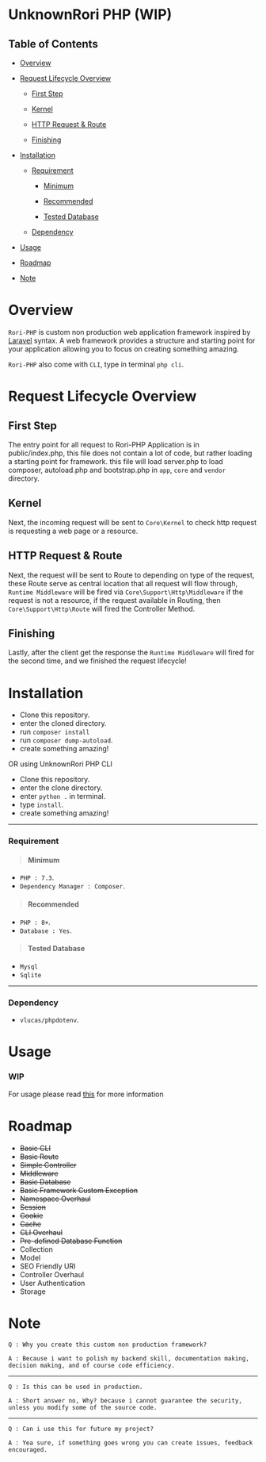 # UnknownRori PHP (WIP)

## Table of Contents

- [Overview](https://github.com/UnknownRori/UnknownRori-PHP#overview)

- [Request Lifecycle Overview](https://github.com/UnknownRori/UnknownRori-PHP#request-lifecycle-overview)

    - [First Step](https://github.com/UnknownRori/UnknownRori-PHP#first-step)

    - [Kernel](https://github.com/UnknownRori/UnknownRori-PHP#kernel)

    - [HTTP Request & Route](https://github.com/UnknownRori/UnknownRori-PHP#http-request--route)

    - [Finishing](https://github.com/UnknownRori/UnknownRori-PHP#finishing)


- [Installation](https://github.com/UnknownRori/UnknownRori-PHP#installation)

    - [Requirement](https://github.com/UnknownRori/UnknownRori-PHP#requirement)

        - [Minimum](https://github.com/UnknownRori/UnknownRori-PHP#minimum)

        - [Recommended](https://github.com/UnknownRori/UnknownRori-PHP#recommended)

        - [Tested Database](https://github.com/UnknownRori/UnknownRori-PHP#tested-database)

    - [Dependency](https://github.com/UnknownRori/UnknownRori-PHP#dependency)

- [Usage](https://github.com/UnknownRori/UnknownRori-PHP#usage)

- [Roadmap](https://github.com/UnknownRori/UnknownRori-PHP#roadmap)

- [Note](https://github.com/UnknownRori/UnknownRori-PHP#note)

# Overview

`Rori-PHP` is custom non production web application framework inspired by [Laravel](https://laravel.com/) syntax. A web framework provides a structure  and starting point for your application allowing you to focus on creating something amazing.

`Rori-PHP` also come with `CLI`, type in terminal `php cli`.

# Request Lifecycle Overview

## First Step

The entry point for all request to Rori-PHP Application is in public/index.php, this file does not contain a lot of code, but rather loading a starting point for framework. this file will load server.php to load composer, autoload.php and bootstrap.php in `app`, `core` and `vendor` directory.

## Kernel

Next, the incoming request will be sent to `Core\Kernel` to check http request is requesting a web page or a resource.

## HTTP Request & Route

Next, the request will be sent to Route to depending on type of the request, these Route serve as central location that all request will flow through, `Runtime Middleware` will be fired via `Core\Support\Http\Middleware` if the request is not a resource, if the request available in Routing, then `Core\Support\Http\Route` will fired the Controller Method.

## Finishing
Lastly, after the client get the response the `Runtime Middleware` will fired for the second time, and we finished the request lifecycle!

# Installation

- Clone this repository.
- enter the cloned directory.
- run `composer install`
- run `composer dump-autoload`.
- create something amazing!

OR using UnknownRori PHP CLI

- Clone this repository.
- enter the clone directory.
- enter `python .` in terminal.
- type `install`.
- create something amazing!

---

### Requirement

> #### Minimum

- `PHP : 7.3`.
- `Dependency Manager : Composer`.

> #### Recommended

- `PHP : 8+`.
- `Database : Yes`.

> #### Tested Database

- `Mysql`
- `Sqlite`

---
### Dependency

- `vlucas/phpdotenv`.

# Usage

### WIP

For usage please read [this](https://github.com/UnknownRori/UnknownRori-PHP/blob/master/core/docs/usage.md) for more information

# Roadmap

- ~~Basic CLI~~
- ~~Basic Route~~
- ~~Simple Controller~~
- ~~Middleware~~
- ~~Basic Database~~
- ~~Basic Framework Custom Exception~~
- ~~Namespace Overhaul~~
- ~~Session~~
- ~~Cookie~~
- ~~Cache~~
- ~~CLI Overhaul~~
- ~~Pre-defined Database Function~~
- Collection
- Model
- SEO Friendly URI
- Controller Overhaul
- User Authentication
- Storage

# Note


`Q : Why you create this custom non production framework?`

`A : Because i want to polish my backend skill, documentation making, decision making, and of course code efficiency.`

---

`Q : Is this can be used in production.`

`A : Short answer no, Why? because i cannot guarantee the security, unless you modify some of the source code.`

---

`Q : Can i use this for future my project?`

`A : Yea sure, if something goes wrong you can create issues, feedback encouraged.`